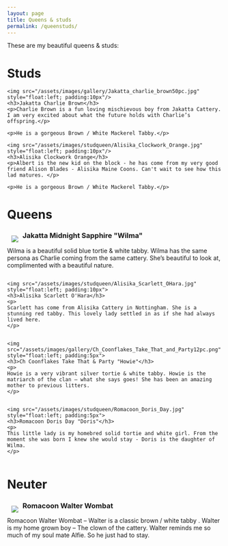 ```yaml
---
layout: page
title: Queens & studs
permalink: /queenstuds/
---
```

These are my beautiful queens & studs:

<div class="notice--info">
    <h1>Studs</h1>
</div>

<div class="notice">
        
    <img src="/assets/images/gallery/Jakatta_charlie_brown50pc.jpg" style="float:left; padding:10px"/>
    <h3>Jakatta Charlie Brown</h3>
    <p>Charlie Brown is a fun loving mischievous boy from Jakatta Cattery. I am very excited about what the future holds with Charlie’s offspring.</p>
    
    <p>He is a gorgeous Brown / White Mackerel Tabby.</p>
</div>

<div style="clear:both"></div>

<div class="notice">
        
    <img src="/assets/images/studqueen/Alisika_Clockwork_Orange.jpg" style="float:left; padding:10px"/>
    <h3>Alisika Clockwork Orange</h3>
    <p>Albert is the new kid on the block - he has come from my very good friend Alison Blades - Alisika Maine Coons. Can't wait to see how this lad matures. </p>
    
    <p>He is a gorgeous Brown / White Mackerel Tabby.</p>
</div>



<div style="clear:left"></div>

<div class="notice--danger">
    <h1>Queens</h1>
</div>

<div class="notice">
    <img src="/assets/images/gallery/Jakatta_minight_sapphire330x480.png" style="float:left; padding:10px">
    <h3>Jakatta Midnight Sapphire "Wilma"</h3>    
    <p>
    Wilma is a beautiful solid blue tortie & white tabby. Wilma has the same persona as Charlie coming from the same cattery. She’s beautiful to look at, complimented with a beautiful nature.
    </p>
</div>

<div style="clear:both"></div>

<div class="notice">
    
    <img src="/assets/images/studqueen/Alisika_Scarlett_OHara.jpg" style="float:left; padding:10px">
    <h3>Alisika Scarlett O'Hara</h3>    
    <p>
    Scarlett has come from Alisika Cattery in Nottingham. She is a stunning red tabby. This lovely lady settled in as if she had always lived here.
    </p>
</div>

<div style="clear:both"></div>

<div class="notice">
    
    <img src="/assets/images/gallery/Ch_Coonflakes_Take_That_and_Party12pc.png" style="float:left; padding:5px">
    <h3>Ch Coonflakes Take That & Party "Howie"</h3>
    <p>
    Howie is a very vibrant silver tortie & white tabby. Howie is the matriarch of the clan – what she says goes! She has been an amazing mother to previous litters.
    </p>
</div>

<div style="clear:both"></div>

<div class="notice">
    
    <img src="/assets/images/studqueen/Romacoon_Doris_Day.jpg" style="float:left; padding:5px">
    <h3>Romacoon Doris Day "Doris"</h3>
    <p>
    This little lady is my homebred solid tortie and white girl. From the moment she was born I knew she would stay - Doris is the daughter of Wilma.
    </p>
</div>



<div style="clear:both"></div>

<div class="notice--warning">
    <h1>Neuter</h1>
</div>

<div class="notice">
<img src="/assets/images/gallery/Romacoon_Walter_Wombat330x480.png" style="float:left; padding:10px">
    <h3>Romacoon Walter Wombat</h3>    
    <p>
    Romacoon Walter Wombat – Walter is a classic brown / white tabby . Walter is my home grown boy – The clown of the cattery. Walter reminds me so much of my soul mate Alfie. So he just had to stay.
    </p>
</div>
